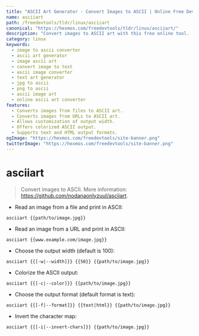 ```yaml
---
title: "ASCII Art Generator - Convert Images to ASCII | Online Free DevTools by Hexmos"
name: asciiart
path: /freedevtools/tldr/linux/asciiart
canonical: "https://hexmos.com/freedevtools/tldr/linux/asciiart/"
description: "Convert images to ASCII art with this free online tool.  Easily transform JPGs and other image formats into text-based art. Free online tool, no registration required."
category: linux
keywords:
  - image to ascii converter
  - ascii art generator
  - image ascii art
  - convert image to text
  - ascii image converter
  - text art generator
  - jpg to ascii
  - png to ascii
  - ascii image art
  - online ascii art converter
features:
  - Converts images from files to ASCII art.
  - Converts images from URLs to ASCII art.
  - Allows customization of output width.
  - Offers colorized ASCII output.
  - Supports text and HTML output formats.
ogImage: "https://hexmos.com/freedevtools/site-banner.png"
twitterImage: "https://hexmos.com/freedevtools/site-banner.png"
---
```


# asciiart

> Convert images to ASCII.
> More information: <https://github.com/nodanaonlyzuul/asciiart>.

- Read an image from a file and print in ASCII:

`asciiart {{path/to/image.jpg}}`

- Read an image from a URL and print in ASCII:

`asciiart {{www.example.com/image.jpg}}`

- Choose the output width (default is 100):

`asciiart {{[-w|--width]}} {{50}} {{path/to/image.jpg}}`

- Colorize the ASCII output:

`asciiart {{[-c|--color]}} {{path/to/image.jpg}}`

- Choose the output format (default format is text):

`asciiart {{[-f|--format]}} {{text|html}} {{path/to/image.jpg}}`

- Invert the character map:

`asciiart {{[-i|--invert-chars]}} {{path/to/image.jpg}}`
